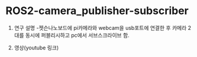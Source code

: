 # ROS2-camera_publisher-subscriber

1. 연구 설명
-젯슨나노보드에 pi카메라와 webcam을 usb포트에 연결한 후 카메라 2대를 동시에 퍼블리시하고 pc에서 서브스크라이브 함.

2. 영상(youtube 링크)
